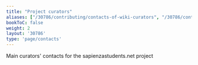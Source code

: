 ```yaml
---
title: "Project curators"
aliases: ["/30786/contributing/contacts-of-wiki-curators", "/30786/contributing/contacts-of-the-wiki-curators", "/30786/contributing/project-curators"]
bookToC: false
weight: 2
layout: '30786'
type: 'page/contacts'
---
```


Main curators' contacts for the sapienzastudents.net project
